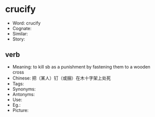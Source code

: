 # crucify

- Word: crucify
- Cognate: 
- Similar: 
- Story: 

## verb

- Meaning: to kill sb as a punishment by fastening them to a wooden cross
- Chinese: 把（某人）钉（或捆）在木十字架上处死
- Tags: 
- Synonyms: 
- Antonyms: 
- Use: 
- Eg.: 
- Picture: 

